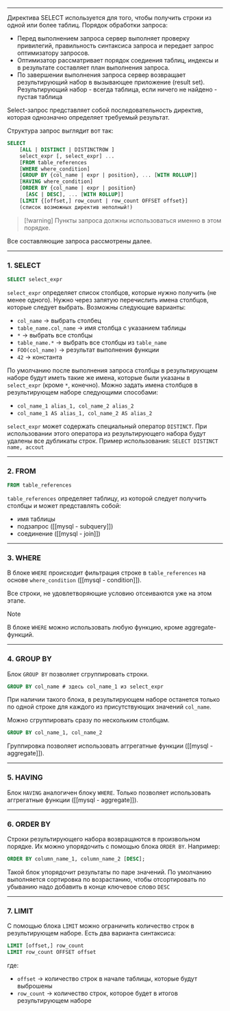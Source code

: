 ___
Директива SELECT используется для того, чтобы получить строки из одной или более таблиц. Порядок обработки запроса:

- Перед выполнением запроса сервер выполняет проверку привилегий, правильность синтаксиса запроса и передает запрос оптимизатору запросов.
- Оптимизатор рассматривает порядок соедиения таблиц, индексы и в результате составляет план выполнения запроса.
- По завершении выполнения запроса сервер возвращает результирующий набор в вызывающее приложение (result set). Результирующий набор - всегда таблица, если ничего не найдено - пустая таблица

Select-запрос представляет собой последовательность директив, которая однозначно определяет требуемый результат.

Структура запрос выглядит вот так:
```sql
SELECT
	[ALL | DISTINCT | DISTINCTROW ]
    select_expr [, select_expr] ...
    [FROM table_references
    [WHERE where_condition]
    [GROUP BY {col_name | expr | position}, ... [WITH ROLLUP]]
    [HAVING where_condition]
    [ORDER BY {col_name | expr | position}
      [ASC | DESC], ... [WITH ROLLUP]]
    [LIMIT {[offset,] row_count | row_count OFFSET offset}]
    (список возможных директив неполный!)
```

>[!warning] Пункты запроса должны использоваться именно в этом порядке.

Все составляющие запроса рассмотрены далее.
___
### 1. SELECT

```sql
SELECT select_expr
```

`select_expr` определяет список столбцов, которые нужно получить (не менее одного).
Нужно через запятую перечислить имена столбцов, которые следует выбрать. Возможны следующие варианты:
- `col_name` -> выбрать столбец
- `table_name.col_name` -> имя столбца с указанием таблицы
- `*` -> выбрать все столбцы
- `table_name.*` -> выбрать все столбцы из `table_name`
- `FOO(col_name)` -> результат выполнения функции
- `42` -> константа

По умолчанию после выполнения запроса столбцы в результирующем наборе будут иметь такие же имена, которые были указаны в `select_expr` (кроме `*`, конечно). Можно задать имена столбцов в результирующем наборе следующими способами:
- `col_name_1 alias_1, col_name_2 alias_2`
- `col_name_1 AS alias_1, col_name_2 AS alias_2`

`select_expr` может содержать специальный оператор `DISTINCT`.
При использовании этого оператора из результирующего набора будут удалены все дубликаты строк. Пример использования: `SELECT DISTINCT name, accout`

___
### 2. FROM

```sql
FROM table_references
```

`table_references` определяет таблицу, из которой следует получить столбцы и может представлять собой:
- имя таблицы
- подзапрос ([[mysql - subquery]])
- соединение ([[mysql - join]])
___
### 3. WHERE

В блоке `WHERE` происходит фильтрация строке в `table_references` на основе `where_condition` ([[mysql - condition]]).

Все строки, не удовлетворяющие условию отсеиваются уже на этом этапе.

>[!note]
>В блоке `WHERE` можно использовать любую функцию, кроме aggregate-функций.

___
### 4. GROUP BY

Блок `GROUP BY` позволяет сгруппировать строки.
```sql
GROUP BY col_name # здесь col_name_1 из select_expr
```
При наличии такого блока, в результирующем наборе останется только по одной строке для каждого из присутствующих значений `col_name`.

Можно сгруппировать сразу по нескольким столбцам.
```sql
GROUP BY col_name_1, col_name_2
```

Группировка позволяет использовать аггрегатные функции ([[mysql - aggregate]]).
___
### 5. HAVING

Блок `HAVING` аналогичен блоку `WHERE`.
Только позволяет использовать аггрегатные функции ([[mysql - aggregate]]).
___
### 6. ORDER BY

Строки результирующего набора возвращаются в произвольном порядке.
Их можно упорядочить с помощью блока `ORDER BY`.  Например:
```sql
ORDER BY column_name_1, column_name_2 [DESC]; 
```
Такой блок упорядочит результаты по паре значений.
По умолчанию выполняется сортировка по возрастанию, чтобы отсортировать по убыванию надо добавить в конце ключевое слово `DESC`
___
### 7. LIMIT

С помощью блока `LIMIT` можно ограничить количество строк в результирующем наборе. Есть два варианта синтаксиса:
```sql
LIMIT [offset,] row_count
LIMIT row_count OFFSET offset
```
где:
- `offset` -> количество строк в начале таблицы, которые будут выброшены
- `row_count` -> количество строк, которое будет в итогов результирующем наборе